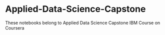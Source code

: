 # Applied-Data-Science-Capstone
These notebooks belong to Applied Data Science Capstone IBM Course on Coursera 
